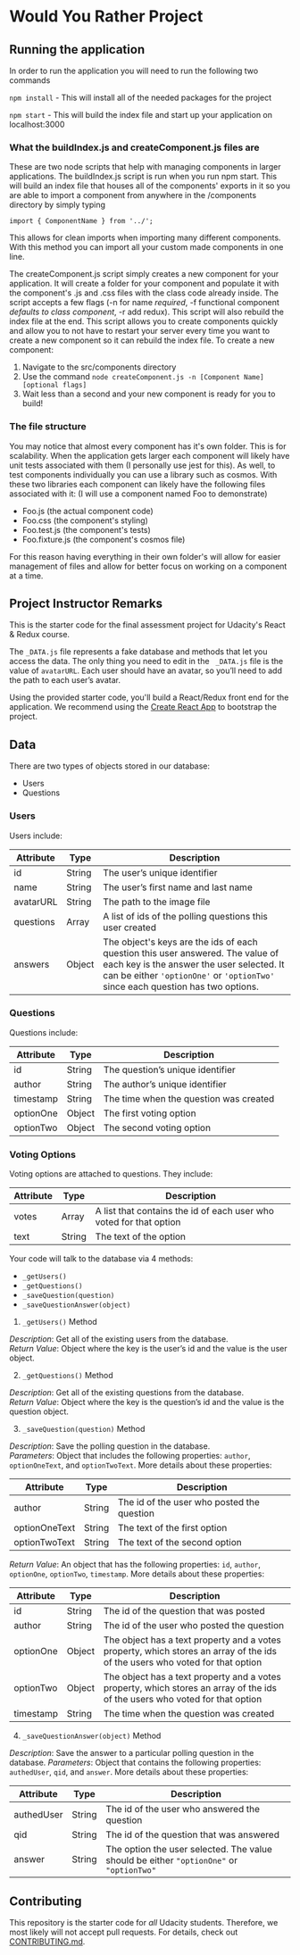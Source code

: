 # Would You Rather Project

## Running the application

In order to run the application you will need to run the following two commands

`npm install` - This will install all of the needed packages for the project

`npm start` - This will build the index file and start up your application on localhost:3000


### What the buildIndex.js and createComponent.js files are

These are two node scripts that help with managing components in larger applications. The buildIndex.js script is run when you run npm start. This will build an index file that houses all of the components' exports in it so you are able to import a component from anywhere in the /components directory by simply typing

```
import { ComponentName } from '../';
```

This allows for clean imports when importing many different components. With this method you can import all your custom made components in one line.

The createComponent.js script simply creates a new component for your application. It will create a folder for your component and populate it with the component's .js and .css files with the class code already inside. The script accepts a few flags (-n for name _required_, -f functional component _defaults to class component_, -r add redux). This script will also rebuild the index file at the end. This script allows you to create components quickly and allow you to not have to restart your server every time you want to create a new component so it can rebuild the index file. To create a new component:

1. Navigate to the src/components directory
2. Use the command `node createComponent.js -n [Component Name] [optional flags]`
3. Wait less than a second and your new component is ready for you to build!

### The file structure

You may notice that almost every component has it's own folder. This is for scalability. When the application gets larger each component will likely have unit tests associated with them (I personally use jest for this). As well, to test components individually you can use a library such as cosmos. With these two libraries each component can likely have the following files associated with it: (I will use a component named Foo to demonstrate)

* Foo.js (the actual component code)
* Foo.css (the component's styling)
* Foo.test.js (the component's tests)
* Foo.fixture.js (the component's cosmos file)

For this reason having everything in their own folder's will allow for easier management of files and allow for better focus on working on a component at a time.



## Project Instructor Remarks

This is the starter code for the final assessment project for Udacity's React & Redux course.

The `_DATA.js` file represents a fake database and methods that let you access the data. The only thing you need to edit in the ` _DATA.js` file is the value of `avatarURL`. Each user should have an avatar, so you’ll need to add the path to each user’s avatar.

Using the provided starter code, you'll build a React/Redux front end for the application. We recommend using the [Create React App](https://github.com/facebook/create-react-app) to bootstrap the project.

## Data

There are two types of objects stored in our database:

* Users
* Questions

### Users

Users include:

| Attribute    | Type             | Description           |
|-----------------|------------------|-------------------         |
| id                 | String           | The user’s unique identifier |
| name          | String           | The user’s first name  and last name     |
| avatarURL  | String           | The path to the image file |
| questions | Array | A list of ids of the polling questions this user created|
| answers      | Object         |  The object's keys are the ids of each question this user answered. The value of each key is the answer the user selected. It can be either `'optionOne'` or `'optionTwo'` since each question has two options.

### Questions

Questions include:

| Attribute | Type | Description |
|-----------------|------------------|-------------------|
| id                  | String | The question’s unique identifier |
| author        | String | The author’s unique identifier |
| timestamp | String | The time when the question was created|
| optionOne | Object | The first voting option|
| optionTwo | Object | The second voting option|

### Voting Options

Voting options are attached to questions. They include:

| Attribute | Type | Description |
|-----------------|------------------|-------------------|
| votes             | Array | A list that contains the id of each user who voted for that option|
| text                | String | The text of the option |

Your code will talk to the database via 4 methods:

* `_getUsers()`
* `_getQuestions()`
* `_saveQuestion(question)`
* `_saveQuestionAnswer(object)`

1) `_getUsers()` Method

*Description*: Get all of the existing users from the database.  
*Return Value*: Object where the key is the user’s id and the value is the user object.

2) `_getQuestions()` Method

*Description*: Get all of the existing questions from the database.  
*Return Value*: Object where the key is the question’s id and the value is the question object.

3) `_saveQuestion(question)` Method

*Description*: Save the polling question in the database.  
*Parameters*:  Object that includes the following properties: `author`, `optionOneText`, and `optionTwoText`. More details about these properties:

| Attribute | Type | Description |
|-----------------|------------------|-------------------|
| author | String | The id of the user who posted the question|
| optionOneText| String | The text of the first option |
| optionTwoText | String | The text of the second option |

*Return Value*:  An object that has the following properties: `id`, `author`, `optionOne`, `optionTwo`, `timestamp`. More details about these properties:

| Attribute | Type | Description |
|-----------------|------------------|-------------------|
| id | String | The id of the question that was posted|
| author | String | The id of the user who posted the question|
| optionOne | Object | The object has a text property and a votes property, which stores an array of the ids of the users who voted for that option|
| optionTwo | Object | The object has a text property and a votes property, which stores an array of the ids of the users who voted for that option|
|timestamp|String | The time when the question was created|

4) `_saveQuestionAnswer(object)` Method

*Description*: Save the answer to a particular polling question in the database.
*Parameters*: Object that contains the following properties: `authedUser`, `qid`, and `answer`. More details about these properties:

| Attribute | Type | Description |
|-----------------|------------------|-------------------|
| authedUser | String | The id of the user who answered the question|
| qid | String | The id of the question that was answered|
| answer | String | The option the user selected. The value should be either `"optionOne"` or `"optionTwo"`|

## Contributing

This repository is the starter code for *all* Udacity students. Therefore, we most likely will not accept pull requests. For details, check out [CONTRIBUTING.md](https://github.com/udacity/reactnd-project-would-you-rather-starter/blob/master/CONTRIBUTING.md).
